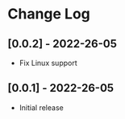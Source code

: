 # Change Log

## [0.0.2] - 2022-26-05

- Fix Linux support

## [0.0.1] - 2022-26-05

- Initial release
